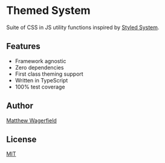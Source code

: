 # Themed System

Suite of CSS in JS utility functions inspired by [Styled System][styled-system].

## Features

- Framework agnostic
- Zero dependencies
- First class theming support
- Written in TypeScript
- 100% test coverage

## Author

[Matthew Wagerfield][github]

## License

[MIT](https://github.com/wagerfield/themed-system/blob/master/license)

[github]: https://github.com/wagerfield
[styled-system]: https://styled-system.com
